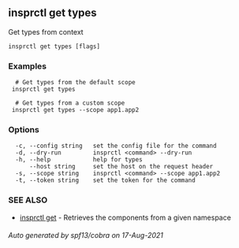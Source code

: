 ## insprctl get types

Get types from context

```
insprctl get types [flags]
```

### Examples

```
  # Get types from the default scope
 insprctl get types 

  # Get types from a custom scope
 insprctl get types --scope app1.app2

```

### Options

```
  -c, --config string   set the config file for the command
  -d, --dry-run         insprctl <command> --dry-run
  -h, --help            help for types
      --host string     set the host on the request header
  -s, --scope string    insprctl <command> --scope app1.app2
  -t, --token string    set the token for the command
```

### SEE ALSO

* [insprctl get](insprctl_get.md)	 - Retrieves the components from a given namespace

###### Auto generated by spf13/cobra on 17-Aug-2021
